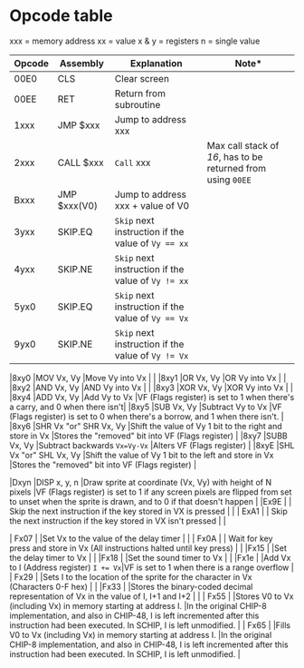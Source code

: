 # Opcode table

xxx = memory address
xx = value
x & y = registers
n = single value

|  Opcode 	|  Assembly 	| Explanation  	|  Note* 	|
|---	|---	|---	|---	|
|00E0   	|CLS   	|Clear screen   	|   	|
|00EE   	|RET   	|Return from subroutine   	|   	|
|1xxx  	|JMP $xxx   	|Jump to address xxx   	|   	|
|2xxx 	|CALL $xxx   	|`Call` xxx |Max call stack of *16*, has to be returned from using `00EE`   	|
|Bxxx	|JMP $xxx(V0)   	|Jump to address xxx + value of V0   	|   	|
|3yxx 	|SKIP.EQ   	|`Skip` next instruction if the value of `Vy == xx` 	|   	|
|4yxx	|SKIP.NE   	|`Skip` next instruction if the value of `Vy != xx`  	|   	|
|5yx0	|SKIP.EQ   	|`Skip` next instruction if the value of `Vy == Vx`	|   	|
|9yx0	|SKIP.NE   	|`Skip` next instruction if the value of `Vy != Vx`	|   	|

|8xy0	|MOV Vx, Vy   	|Move Vy into Vx   	|   	|
|8xy1	|OR Vx, Vy   	|OR Vy into Vx   	|   	|
|8xy2	|AND Vx, Vy   	|AND Vy into Vx    	|   	|
|8xy3	|XOR Vx, Vy   	|XOR Vy into Vx   	|   	|
|8xy4	|ADD Vx, Vy   	|Add Vy to Vx   	|VF (Flags register) is set to 1 when there's a carry, and 0 when there isn't|
|8xy5	|SUB Vx, Vy   	|Subtract Vy to Vx   	|VF (Flags register) is set to 0 when there's a borrow, and 1 when there isn't. 	|
|8xy6	|SHR Vx "or" SHR Vx, Vy 	|Shift the value of Vy 1 bit to the right and store in Vx   	|Stores the "removed" bit into VF (Flags register)	|
|8xy7 	|SUBB Vx, Vy   	|Subtract backwards `Vx=Vy-Vx`   	|Alters VF (Flags register)	|
|8xyE	|SHL Vx "or" SHL Vx, Vy   	|Shift the value of Vy 1 bit to the left and store in Vx    	|Stores the "removed" bit into VF (Flags register)	|

|Dxyn   	|DISP x, y, n   	|Draw sprite at coordinate (Vx, Vy) with height of N pixels   	|VF (Flags register) is set to 1 if any screen pixels are flipped from set to unset when the sprite is drawn, and to 0 if that doesn't happen   	|
|Ex9E   	|   	| Skip the next instruction if the key stored in VX is pressed  	|   	|
| ExA1  	|   	| Skip the next instruction if the key stored in VX isn't pressed  	|   	|

| Fx07  	|   	|Set Vx to the value of the delay timer   	|   	|
| Fx0A  	|   	|  Wait for key press and store in Vx (All instructions halted until key press) 	|   	|
|Fx15   	|   	|Set the delay timer to Vx   	|   	|
|Fx18   	|   	|Set the sound timer to Vx   	|   	|
|Fx1e   	|   	|Add Vx to I (Address register) `I += Vx`|VF is set to 1 when there is a range overflow    	|
| Fx29  	|   	|Sets I to the location of the sprite for the character in Vx (Characters 0-F hex)   	|   	|
|Fx33   	|   	|Stores the binary-coded decimal representation of Vx in the value of I, I+1 and I+2   	|   	|
| Fx55  	|   	|Stores V0 to Vx (including Vx) in memory starting at address I.   	|In the original CHIP-8 implementation, and also in CHIP-48, I is left incremented after this instruction had been executed. In SCHIP, I is left unmodified.   	|
| Fx65  	|   	|Fills V0 to Vx (including Vx) in memory starting at address I.   	|In the original CHIP-8 implementation, and also in CHIP-48, I is left incremented after this instruction had been executed. In SCHIP, I is left unmodified.   	|
